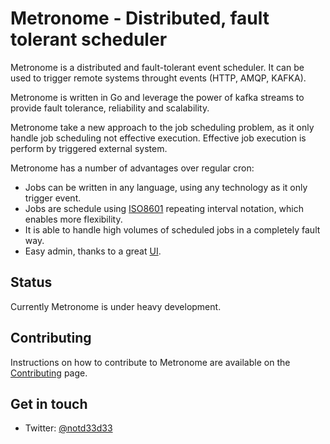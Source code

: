 # Metronome - Distributed, fault tolerant scheduler

Metronome is a distributed and fault-tolerant event scheduler. It can be used to trigger remote systems throught events (HTTP, AMQP, KAFKA).

Metronome is written in Go and leverage the power of kafka streams to provide fault tolerance, reliability and scalability.

Metronome take a new approach to the job scheduling problem, as it only handle job scheduling not effective execution. Effective job execution is perform by triggered external system.

Metronome has a number of advantages over regular cron:
- Jobs can be written in any language, using any technology as it only trigger event.
- Jobs are schedule using [ISO8601][ISO8601] repeating interval notation, which enables more flexibility.
- It is able to handle high volumes of scheduled jobs in a completely fault way.
- Easy admin, thanks to a great [UI][UI].

## Status

Currently Metronome is under heavy development.

## Contributing

Instructions on how to contribute to Metronome are available on the [Contributing][Contributing] page.

## Get in touch

- Twitter: [@notd33d33](https://twitter.com/notd33d33)

[UI]: https://github.com/runabove/metronome-ui
[Contributing]: https://github.com/runabove/metronome/blob/master/README.md
[ISO8601]: http://en.wikipedia.org/wiki/ISO_8601 "ISO8601 Standard"
